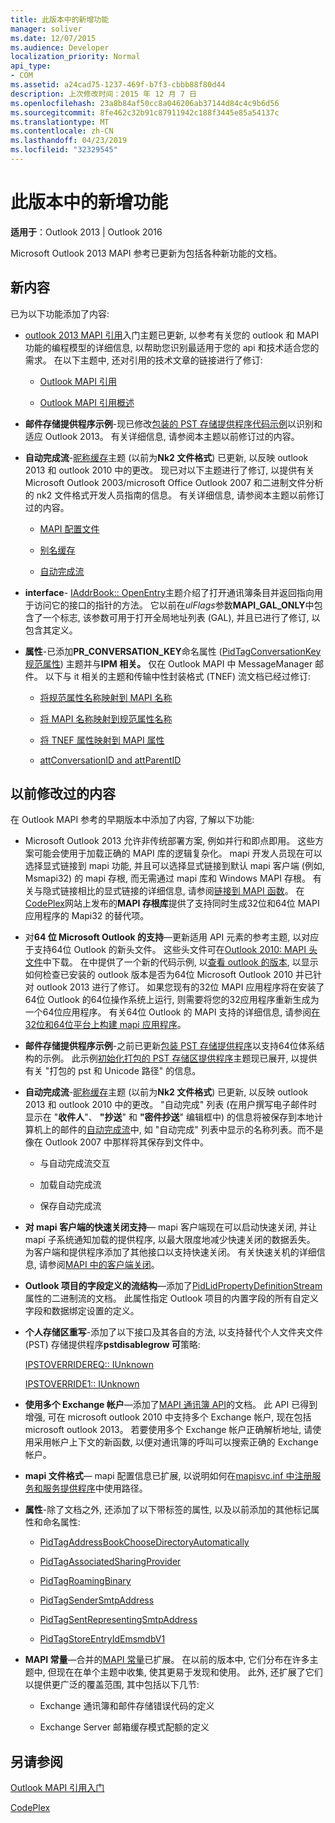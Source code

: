 ```yaml
---
title: 此版本中的新增功能
manager: soliver
ms.date: 12/07/2015
ms.audience: Developer
localization_priority: Normal
api_type:
- COM
ms.assetid: a24cad75-1237-469f-b7f3-cbbb88f80d44
description: 上次修改时间：2015 年 12 月 7 日
ms.openlocfilehash: 23a8b84af50cc8a046206ab37144d84c4c9b6d56
ms.sourcegitcommit: 8fe462c32b91c87911942c188f3445e85a54137c
ms.translationtype: MT
ms.contentlocale: zh-CN
ms.lasthandoff: 04/23/2019
ms.locfileid: "32329545"
---
```

# <a name="whats-new-in-this-edition"></a>此版本中的新增功能

 
  
**适用于**：Outlook 2013 | Outlook 2016 
  
Microsoft Outlook 2013 MAPI 参考已更新为包括各种新功能的文档。 
  
## <a name="new-content"></a>新内容

已为以下功能添加了内容:
  
- [outlook 2013 MAPI 引用](getting-started-with-the-outlook-mapi-reference.md)入门主题已更新, 以参考有关您的 outlook 和 MAPI 功能的编程模型的详细信息, 以帮助您识别最适用于您的 api 和技术适合您的需求。 在以下主题中, 还对引用的技术文章的链接进行了修订: 
    
  - [Outlook MAPI 引用](outlook-mapi-reference.md)
    
  - [Outlook MAPI 引用概述](outlook-mapi-reference-overview.md)
    
- **邮件存储提供程序示例**-现已修改[包装的 PST 存储提供程序代码示例](message-store-provider-sample.md)以识别和适应 Outlook 2013。 有关详细信息, 请参阅本主题以前修订过的内容。 
    
- **自动完成流**-[昵称缓存](nickname-cache.md)主题 (以前为**Nk2 文件格式**) 已更新, 以反映 outlook 2013 和 outlook 2010 中的更改。 现已对以下主题进行了修订, 以提供有关 Microsoft Outlook 2003/microsoft Office Outlook 2007 和二进制文件分析的 nk2 文件格式开发人员指南的信息。 有关详细信息, 请参阅本主题以前修订过的内容。
    
  - [MAPI 配置文件](mapi-profiles.md)
    
  - [别名缓存](nickname-cache.md)
    
  - [自动完成流](autocomplete-stream.md)
    
- **interface**- [IAddrBook:: OpenEntry](iaddrbook-openentry.md)主题介绍了打开通讯簿条目并返回指向用于访问它的接口的指针的方法。 它以前在*ulFlags*参数**MAPI_GAL_ONLY**中包含了一个标志, 该参数可用于打开全局地址列表 (GAL), 并且已进行了修订, 以包含其定义。
    
- **属性**-已添加**PR_CONVERSATION_KEY**命名属性 ([PidTagConversationKey 规范属性](pidtagconversationkey-canonical-property.md)) 主题并与**IPM 相关。** 仅在 Outlook MAPI 中 MessageManager 邮件。 以下与 it 相关的主题和传输中性封装格式 (TNEF) 流文档已经过修订: 
    
  - [将规范属性名称映射到 MAPI 名称](mapping-canonical-property-names-to-mapi-names.md)
    
  - [将 MAPI 名称映射到规范属性名称](mapping-mapi-names-to-canonical-property-names.md)
    
  - [将 TNEF 属性映射到 MAPI 属性](mapping-of-tnef-attributes-to-mapi-properties.md)
    
  - [attConversationID and attParentID](attconversationid-and-attparentid.md)
    
## <a name="previously-revised-content"></a>以前修改过的内容

在 Outlook MAPI 参考的早期版本中添加了内容, 了解以下功能:
  
- Microsoft Outlook 2013 允许非传统部署方案, 例如并行和即点即用。 这些方案可能会使用于加载正确的 MAPI 库的逻辑复杂化。 mapi 开发人员现在可以选择显式链接到 mapi 功能, 并且可以选择显式链接到默认 mapi 客户端 (例如, Msmapi32) 的 mapi 存根, 而无需通过 mapi 库和 Windows MAPI 存根。 有关与隐式链接相比的显式链接的详细信息, 请参阅[链接到 MAPI 函数](how-to-link-to-mapi-functions.md)。 在[CodePlex](https://mapistublibrary.codeplex.com/)网站上发布的**MAPI 存根库**提供了支持同时生成32位和64位 MAPI 应用程序的 Mapi32 的替代项。 
    
- 对**64 位 Microsoft Outlook 的支持**—更新适用 API 元素的参考主题, 以对应于支持64位 Outlook 的新头文件。 这些头文件可在[Outlook 2010: MAPI 头文件](https://www.microsoft.com/downloads/details.aspx?FamilyID=f8d01fc8-f7b5-4228-baa3-817488a66db1)中下载。 在中提供了一个新的代码示例, 以[查看 outlook 的版本](how-to-check-the-version-of-outlook.md), 以显示如何检查已安装的 outlook 版本是否为64位 Microsoft Outlook 2010 并已针对 outlook 2013 进行了修订。 如果您现有的32位 MAPI 应用程序将在安装了64位 Outlook 的64位操作系统上运行, 则需要将您的32应用程序重新生成为一个64位应用程序。 有关64位 Outlook 的 MAPI 支持的详细信息, 请参阅[在32位和64位平台上构建 mapi 应用程序](building-mapi-applications-on-32-bit-and-64-bit-platforms.md)。
    
- **邮件存储提供程序示例**-之前已更新[包装 PST 存储提供程序](message-store-provider-sample.md)以支持64位体系结构的示例。 此示例[初始化打包的 PST 存储区提供程序](initializing-a-wrapped-pst-store-provider.md)主题现已展开, 以提供有关 "打包的 pst 和 Unicode 路径" 的信息。 
    
- **自动完成流**-[昵称缓存](nickname-cache.md)主题 (以前为**Nk2 文件格式**) 已更新, 以反映 outlook 2013 和 outlook 2010 中的更改。 "自动完成" 列表 (在用户撰写电子邮件时显示在 "**收件人**"、 **"抄送**" 和 **"密件抄送**" 编辑框中) 的信息将被保存到本地计算机上的邮件的[自动完成流](autocomplete-stream.md)中, 如 "自动完成" 列表中显示的名称列表。而不是像在 Outlook 2007 中那样将其保存到文件中。 
    
  - 与自动完成流交互
    
  - 加载自动完成流
    
  - 保存自动完成流
    
- **对 mapi 客户端的快速关闭支持**— mapi 客户端现在可以启动快速关闭, 并让 mapi 子系统通知加载的提供程序, 以最大限度地减少快速关闭的数据丢失。 为客户端和提供程序添加了其他接口以支持快速关闭。 有关快速关机的详细信息, 请参阅[MAPI 中的客户端关闭](client-shutdown-in-mapi.md)。
    
- **Outlook 项目的字段定义的流结构**—添加了[PidLidPropertyDefinitionStream](pidlidpropertydefinitionstream-canonical-property.md)属性的二进制流的文档。 此属性指定 Outlook 项目的内置字段的所有自定义字段和数据绑定设置的定义。 
    
- **个人存储区重写**-添加了以下接口及其各自的方法, 以支持替代个人文件夹文件 (PST) 存储提供程序**pstdisablegrow 可**策略: 
    
    [IPSTOVERRIDEREQ:: IUnknown](ipstoverridereqiunknown.md)
    
    [IPSTOVERRIDE1:: IUnknown](ipstoverride1iunknown.md)
    
- **使用多个 Exchange 帐户**—添加了[MAPI 通讯簿 API](using-multiple-exchange-accounts.md)的文档。 此 API 已得到增强, 可在 microsoft outlook 2010 中支持多个 Exchange 帐户, 现在包括 microsoft outlook 2013。 若要使用多个 Exchange 帐户正确解析地址, 请使用采用帐户上下文的新函数, 以便对通讯簿的呼叫可以搜索正确的 Exchange 帐户。 
    
- **mapi 文件格式**— mapi 配置信息已扩展, 以说明如何在[mapisvc.inf 中注册服务和服务提供程序](registering-services-and-service-providers-in-mapisvc-inf.md)中使用路径。
    
- **属性**-除了文档之外, 还添加了以下带标签的属性, 以及以前添加的其他标记属性和命名属性:
    
  - [PidTagAddressBookChooseDirectoryAutomatically](pidtagaddressbookchoosedirectoryautomatically-canonical-property.md)
    
  - [PidTagAssociatedSharingProvider](pidtagassociatedsharingprovider-canonical-property.md)
    
  - [PidTagRoamingBinary](pidtagroamingbinary-canonical-property.md)
    
  - [PidTagSenderSmtpAddress](pidtagsendersmtpaddress-canonical-property.md)
    
  - [PidTagSentRepresentingSmtpAddress](pidtagsentrepresentingsmtpaddress-canonical-property.md)
    
  - [PidTagStoreEntryIdEmsmdbV1](pidtagstoreentryidemsmdbv1-canonical-property.md)
    
- **MAPI 常量**—合并的[MAPI 常量](mapi-constants.md)已扩展。 在以前的版本中, 它们分布在许多主题中, 但现在在单个主题中收集, 使其更易于发现和使用。 此外, 还扩展了它们以提供更广泛的覆盖范围, 其中包括以下几节: 
    
  - Exchange 通讯簿和邮件存储错误代码的定义
    
  - Exchange Server 邮箱缓存模式配额的定义
    
## <a name="see-also"></a>另请参阅



[Outlook MAPI 引用入门](getting-started-with-the-outlook-mapi-reference.md)
  
[CodePlex](https://mapistublibrary.codeplex.com/)

